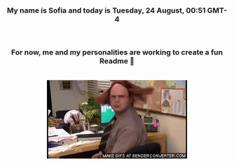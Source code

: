 


<div align="center">
<h3 >My name is Sofia and today is Tuesday, 24 August, 00:51 GMT-4</h3><br>
<h3 >For now, me and my personalities are working to create a fun Readme 👋
</h3><br>
<img src='img/dwight.gif' alt='working...'/>
</div>
